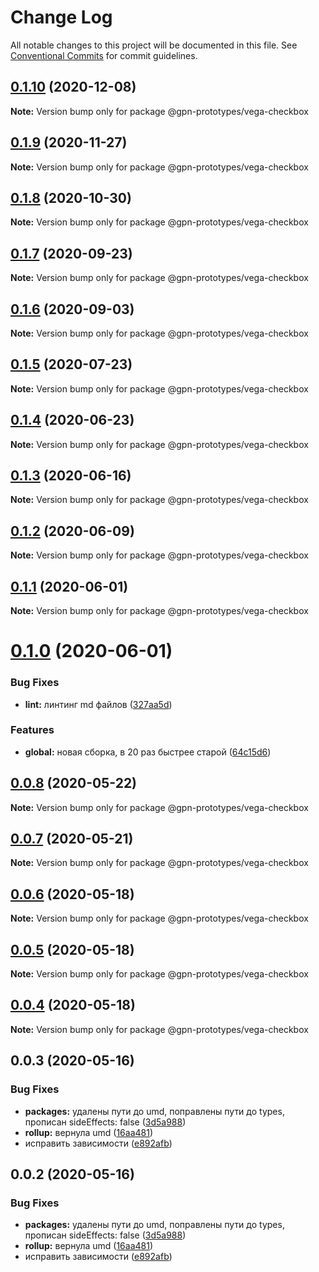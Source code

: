 # Change Log

All notable changes to this project will be documented in this file.
See [Conventional Commits](https://conventionalcommits.org) for commit guidelines.

## [0.1.10](https://github.com/gpn-prototypes/vega-ui/compare/@gpn-prototypes/vega-checkbox@0.1.9...@gpn-prototypes/vega-checkbox@0.1.10) (2020-12-08)

**Note:** Version bump only for package @gpn-prototypes/vega-checkbox





## [0.1.9](https://github.com/gpn-prototypes/vega-ui/compare/@gpn-prototypes/vega-checkbox@0.1.8...@gpn-prototypes/vega-checkbox@0.1.9) (2020-11-27)

**Note:** Version bump only for package @gpn-prototypes/vega-checkbox





## [0.1.8](https://github.com/gpn-prototypes/vega-ui/compare/@gpn-prototypes/vega-checkbox@0.1.7...@gpn-prototypes/vega-checkbox@0.1.8) (2020-10-30)

**Note:** Version bump only for package @gpn-prototypes/vega-checkbox





## [0.1.7](https://github.com/gpn-prototypes/vega-ui/compare/@gpn-prototypes/vega-checkbox@0.1.6...@gpn-prototypes/vega-checkbox@0.1.7) (2020-09-23)

**Note:** Version bump only for package @gpn-prototypes/vega-checkbox





## [0.1.6](https://github.com/gpn-prototypes/vega-ui/compare/@gpn-prototypes/vega-checkbox@0.1.5...@gpn-prototypes/vega-checkbox@0.1.6) (2020-09-03)

**Note:** Version bump only for package @gpn-prototypes/vega-checkbox





## [0.1.5](https://github.com/gpn-prototypes/vega-ui/compare/@gpn-prototypes/vega-checkbox@0.1.4...@gpn-prototypes/vega-checkbox@0.1.5) (2020-07-23)

**Note:** Version bump only for package @gpn-prototypes/vega-checkbox





## [0.1.4](https://github.com/gpn-prototypes/vega-ui/compare/@gpn-prototypes/vega-checkbox@0.1.3...@gpn-prototypes/vega-checkbox@0.1.4) (2020-06-23)

**Note:** Version bump only for package @gpn-prototypes/vega-checkbox





## [0.1.3](https://github.com/gpn-prototypes/vega-ui/compare/@gpn-prototypes/vega-checkbox@0.1.2...@gpn-prototypes/vega-checkbox@0.1.3) (2020-06-16)

**Note:** Version bump only for package @gpn-prototypes/vega-checkbox





## [0.1.2](https://github.com/gpn-prototypes/vega-ui/compare/@gpn-prototypes/vega-checkbox@0.1.1...@gpn-prototypes/vega-checkbox@0.1.2) (2020-06-09)

**Note:** Version bump only for package @gpn-prototypes/vega-checkbox





## [0.1.1](https://github.com/gpn-prototypes/vega-ui/compare/@gpn-prototypes/vega-checkbox@0.1.0...@gpn-prototypes/vega-checkbox@0.1.1) (2020-06-01)

**Note:** Version bump only for package @gpn-prototypes/vega-checkbox

# [0.1.0](https://github.com/gpn-prototypes/vega-ui/compare/@gpn-prototypes/vega-checkbox@0.0.8...@gpn-prototypes/vega-checkbox@0.1.0) (2020-06-01)

### Bug Fixes

- **lint:** линтинг md файлов ([327aa5d](https://github.com/gpn-prototypes/vega-ui/commit/327aa5d3aa706f0e164a572ae1360d504e89979d))

### Features

- **global:** новая сборка, в 20 раз быстрее старой ([64c15d6](https://github.com/gpn-prototypes/vega-ui/commit/64c15d6c8e5934386d2820e120b64bb7ed2391f3))

## [0.0.8](https://github.com/gpn-prototypes/vega-ui/compare/@gpn-prototypes/vega-checkbox@0.0.7...@gpn-prototypes/vega-checkbox@0.0.8) (2020-05-22)

**Note:** Version bump only for package @gpn-prototypes/vega-checkbox

## [0.0.7](https://github.com/gpn-prototypes/vega-ui/compare/@gpn-prototypes/vega-checkbox@0.0.6...@gpn-prototypes/vega-checkbox@0.0.7) (2020-05-21)

**Note:** Version bump only for package @gpn-prototypes/vega-checkbox

## [0.0.6](https://github.com/gpn-prototypes/vega-ui/compare/@gpn-prototypes/vega-checkbox@0.0.5...@gpn-prototypes/vega-checkbox@0.0.6) (2020-05-18)

**Note:** Version bump only for package @gpn-prototypes/vega-checkbox

## [0.0.5](https://github.com/gpn-prototypes/vega-ui/compare/@gpn-prototypes/vega-checkbox@0.0.4...@gpn-prototypes/vega-checkbox@0.0.5) (2020-05-18)

**Note:** Version bump only for package @gpn-prototypes/vega-checkbox

## [0.0.4](https://github.com/gpn-prototypes/vega-ui/compare/@gpn-prototypes/vega-checkbox@0.0.3...@gpn-prototypes/vega-checkbox@0.0.4) (2020-05-18)

**Note:** Version bump only for package @gpn-prototypes/vega-checkbox

## 0.0.3 (2020-05-16)

### Bug Fixes

- **packages:** удалены пути до umd, поправлены пути до types, прописан sideEffects: false ([3d5a988](https://github.com/gpn-prototypes/vega-ui/commit/3d5a98871aece5d6c79be112e2e60ecd0529694e))
- **rollup:** вернула umd ([16aa481](https://github.com/gpn-prototypes/vega-ui/commit/16aa48132ca6c3934b3b12aa079f8645a0efc89b))
- исправить зависимости ([e892afb](https://github.com/gpn-prototypes/vega-ui/commit/e892afb5368b7ed2c6bdd4c77e08917e033f75ed))

## 0.0.2 (2020-05-16)

### Bug Fixes

- **packages:** удалены пути до umd, поправлены пути до types, прописан sideEffects: false ([3d5a988](https://github.com/gpn-prototypes/vega-ui/commit/3d5a98871aece5d6c79be112e2e60ecd0529694e))
- **rollup:** вернула umd ([16aa481](https://github.com/gpn-prototypes/vega-ui/commit/16aa48132ca6c3934b3b12aa079f8645a0efc89b))
- исправить зависимости ([e892afb](https://github.com/gpn-prototypes/vega-ui/commit/e892afb5368b7ed2c6bdd4c77e08917e033f75ed))
